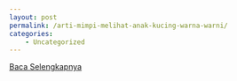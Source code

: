 ```yaml
---
layout: post
permalink: /arti-mimpi-melihat-anak-kucing-warna-warni/
categories:
    - Uncategorized
---
```


[Baca Selengkapnya](/10)